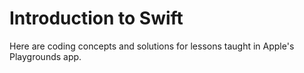 # Introduction to Swift

Here are coding concepts and solutions for lessons taught in Apple's Playgrounds app.

